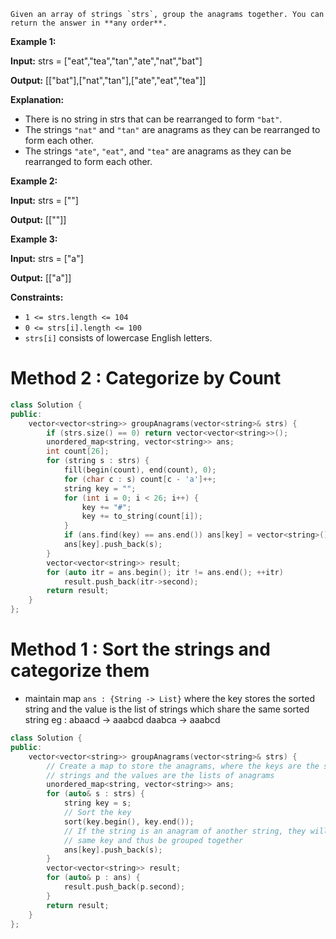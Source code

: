 	Given an array of strings `strs`, group the anagrams together. You can return the answer in **any order**.

**Example 1:**

**Input:** strs = ["eat","tea","tan","ate","nat","bat"]

**Output:** [["bat"],["nat","tan"],["ate","eat","tea"]]

**Explanation:**

- There is no string in strs that can be rearranged to form `"bat"`.
- The strings `"nat"` and `"tan"` are anagrams as they can be rearranged to form each other.
- The strings `"ate"`, `"eat"`, and `"tea"` are anagrams as they can be rearranged to form each other.

**Example 2:**

**Input:** strs = [""]

**Output:** [[""]]

**Example 3:**

**Input:** strs = ["a"]

**Output:** [["a"]]

**Constraints:**

- `1 <= strs.length <= 104`
- `0 <= strs[i].length <= 100`
- `strs[i]` consists of lowercase English letters.

# Method 2 : Categorize by Count 
```cpp
class Solution {
public:
    vector<vector<string>> groupAnagrams(vector<string>& strs) {
        if (strs.size() == 0) return vector<vector<string>>();
        unordered_map<string, vector<string>> ans;
        int count[26];
        for (string s : strs) {
            fill(begin(count), end(count), 0);
            for (char c : s) count[c - 'a']++;
            string key = "";
            for (int i = 0; i < 26; i++) {
                key += "#";
                key += to_string(count[i]);
            }
            if (ans.find(key) == ans.end()) ans[key] = vector<string>();
            ans[key].push_back(s);
        }
        vector<vector<string>> result;
        for (auto itr = ans.begin(); itr != ans.end(); ++itr)
            result.push_back(itr->second);
        return result;
    }
};
```

# Method 1 : Sort the strings and categorize them

- maintain map `ans : {String -> List}` where the key stores the sorted string and the value is the list of strings which share the same sorted string
	  eg :  abaacd -> aaabcd
		  daabca -> aaabcd

```cpp
class Solution {
public:
    vector<vector<string>> groupAnagrams(vector<string>& strs) {
        // Create a map to store the anagrams, where the keys are the sorted
        // strings and the values are the lists of anagrams
        unordered_map<string, vector<string>> ans;
        for (auto& s : strs) {
            string key = s;
            // Sort the key
            sort(key.begin(), key.end());
            // If the string is an anagram of another string, they will have the
            // same key and thus be grouped together
            ans[key].push_back(s);
        }
        vector<vector<string>> result;
        for (auto& p : ans) {
            result.push_back(p.second);
        }
        return result;
    }
};
```




